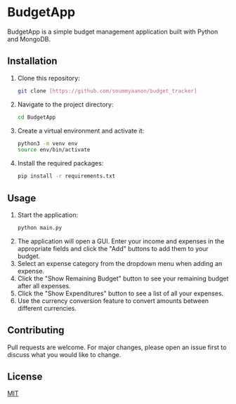 # BudgetApp

BudgetApp is a simple budget management application built with Python and MongoDB.

## Installation

1. Clone this repository:
    ```bash
    git clone [https://github.com/soummyaanon/budget_tracker]
    ```
2. Navigate to the project directory:
    ```bash
    cd BudgetApp
    ```
3. Create a virtual environment and activate it:
    ```bash
    python3 -m venv env
    source env/bin/activate
    ```
4. Install the required packages:
    ```bash
    pip install -r requirements.txt
    ```

## Usage

1. Start the application:
    ```bash
    python main.py
    ```
2. The application will open a GUI. Enter your income and expenses in the appropriate fields and click the "Add" buttons to add them to your budget.
3. Select an expense category from the dropdown menu when adding an expense.
4. Click the "Show Remaining Budget" button to see your remaining budget after all expenses.
5. Click the "Show Expenditures" button to see a list of all your expenses.
6. Use the currency conversion feature to convert amounts between different currencies.

## Contributing

Pull requests are welcome. For major changes, please open an issue first to discuss what you would like to change.

## License

[MIT](https://choosealicense.com/licenses/mit/)
